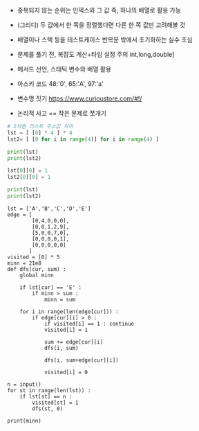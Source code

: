 * 중복되지 않는 순위는 인덱스와 그 값 즉, 하나의 배열로 활용 가능
* (그리디) 두 값에서 한 쪽을 정렬했다면 다른 한 쪽 값만 고려해볼 것
* 배열이나 스택 등을 테스트케이스 반복문 밖에서 초기화하는 실수 조심

* 문제를 풀기 전, 복잡도 계산+타입 설정 주의 int,long,double]
* 메서드 선언, 스태틱 변수와 배열 활용

* 아스키 코드 48:'0', 65:'A', 97:'a'

* 변수명 짓기 https://www.curioustore.com/#!/

* 논리적 사고 == 작은 문제로 쪼개기

```python
# 2차원 리스트 주소값 차이
lst = [ [0] * 4 ] * 4
lst2= [ [0 for i in range(4)] for i in range(4) ]

print(lst)
print(lst2)

lst[0][0] = 1
lst2[0][0] = 1

print(lst)
print(lst2)
```

```
lst = ['A','B','C','D','E']
edge = [
        [0,4,0,0,0],
        [0,0,1,2,9],
        [5,0,0,7,0],
        [0,0,0,0,1],
        [0,0,0,0,0]
       ]
visited = [0] * 5
minn = 21e8
def dfs(cur, sum) :
    global minn

    if lst[cur] == 'E' :
        if minn > sum :
            minn = sum

    for i in range(len(edge[cur])) :
        if edge[cur][i] > 0 :
            if visited[i] == 1 : continue
            visited[i] = 1

            sum += edge[cur][i]
            dfs(i, sum)

            dfs(i, sum+edge[cur][i])

            visited[i] = 0

n = input()
for st in range(len(lst)) :
    if lst[st] == n :
        visited[st] = 1
        dfs(st, 0)

print(minn)
```
